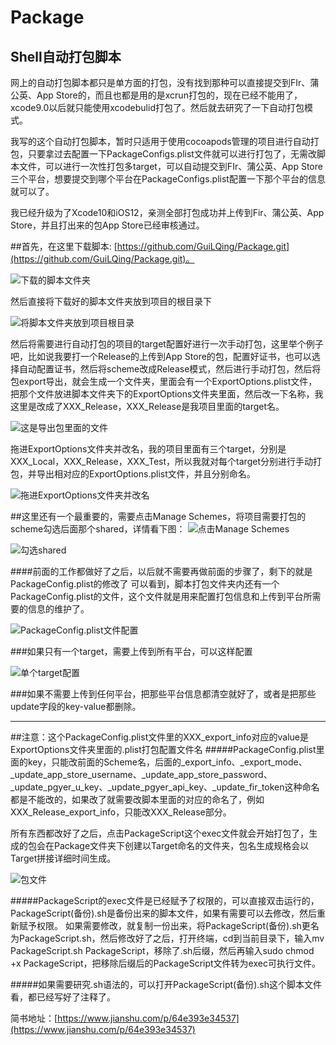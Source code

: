 # Package
## Shell自动打包脚本

网上的自动打包脚本都只是单方面的打包，没有找到那种可以直接提交到FIr、蒲公英、App Store的，而且也都是用的是xcrun打包的，现在已经不能用了，xcode9.0以后就只能使用xcodebulid打包了。然后就去研究了一下自动打包模式。

我写的这个自动打包脚本，暂时只适用于使用cocoapods管理的项目进行自动打包，只要拿过去配置一下PackageConfigs.plist文件就可以进行打包了，无需改脚本文件，可以进行一次性打包多target，可以自动提交到FIr、蒲公英、App Store三个平台，想要提交到哪个平台在PackageConfigs.plist配置一下那个平台的信息就可以了。

我已经升级为了Xcode10和iOS12，亲测全部打包成功并上传到Fir、蒲公英、App Store，并且打出来的包App Store已经审核通过。

##首先，在这里下载脚本:  [https://github.com/GuiLQing/Package.git](https://github.com/GuiLQing/Package.git)。

![下载的脚本文件夹](https://upload-images.jianshu.io/upload_images/3103049-81571e159c8df791.png?imageMogr2/auto-orient/strip%7CimageView2/2/w/1240)

然后直接将下载好的脚本文件夹放到项目的根目录下

![将脚本文件夹放到项目根目录](https://upload-images.jianshu.io/upload_images/3103049-01d58e2e5e652e9b.png?imageMogr2/auto-orient/strip%7CimageView2/2/w/1240)

然后将需要进行自动打包的项目的target配置好进行一次手动打包，这里举个例子吧，比如说我要打一个Release的上传到App Store的包，配置好证书，也可以选择自动配置证书，然后将scheme改成Release模式，然后进行手动打包，然后将包export导出，就会生成一个文件夹，里面会有一个ExportOptions.plist文件，把那个文件放进脚本文件夹下的ExportOptions文件夹里面，然后改一下名称，我这里是改成了XXX_Release，XXX_Release是我项目里面的target名。

![这是导出包里面的文件](https://upload-images.jianshu.io/upload_images/3103049-fbe6d4e550cedbda.png?imageMogr2/auto-orient/strip%7CimageView2/2/w/1240)

拖进ExportOptions文件夹并改名，我的项目里面有三个target，分别是XXX_Local，XXX_Release，XXX_Test，所以我就对每个target分别进行手动打包，并导出相对应的ExportOptions.plist文件，并且分别命名。

![拖进ExportOptions文件夹并改名](https://upload-images.jianshu.io/upload_images/3103049-cba6aa34cbe8d0bb.png?imageMogr2/auto-orient/strip%7CimageView2/2/w/1240)

##这里还有一个最重要的，需要点击Manage Schemes，将项目需要打包的scheme勾选后面那个shared，详情看下图：
![点击Manage Schemes](https://upload-images.jianshu.io/upload_images/3103049-8b52a6b85207049a.png?imageMogr2/auto-orient/strip%7CimageView2/2/w/1240)

![勾选shared](https://upload-images.jianshu.io/upload_images/3103049-3e2f9c6c3e47ef51.png?imageMogr2/auto-orient/strip%7CimageView2/2/w/1240)

####前面的工作都做好了之后，以后就不需要再做前面的步骤了，剩下的就是PackageConfig.plist的修改了
可以看到，脚本打包文件夹内还有一个PackageConfig.plist的文件，这个文件就是用来配置打包信息和上传到平台所需要的信息的维护了。

![PackageConfig.plist文件配置](https://upload-images.jianshu.io/upload_images/3103049-87aa8aea74359d63.png?imageMogr2/auto-orient/strip%7CimageView2/2/w/1240)

###如果只有一个target，需要上传到所有平台，可以这样配置

![单个target配置](https://upload-images.jianshu.io/upload_images/3103049-a8b00fc1765631f2.png?imageMogr2/auto-orient/strip%7CimageView2/2/w/1240)

###如果不需要上传到任何平台，把那些平台信息都清空就好了，或者是把那些update字段的key-value都删除。

---

##注意：这个PackageConfig.plist文件里的XXX_export_info对应的value是ExportOptions文件夹里面的.plist打包配置文件名
#####PackageConfig.plist里面的key，只能改前面的Scheme名，后面的_export_info、_export_mode、_update_app_store_username、_update_app_store_password、_update_pgyer_u_key、_update_pgyer_api_key、_update_fir_token这种命名都是不能改的，如果改了就需要改脚本里面的对应的命名了，例如XXX_Release_export_info，只能改XXX_Release部分。

所有东西都改好了之后，点击PackageScript这个exec文件就会开始打包了，生成的包会在Package文件夹下创建以Target命名的文件夹，包名生成规格会以Target拼接详细时间生成。

![包文件](https://upload-images.jianshu.io/upload_images/3103049-9752a2ecdc13d5d3.png?imageMogr2/auto-orient/strip%7CimageView2/2/w/1240)

#####PackageScript的exec文件是已经赋予了权限的，可以直接双击运行的，PackageScript(备份).sh是备份出来的脚本文件，如果有需要可以去修改，然后重新赋予权限。
如果需要修改，就复制一份出来，将PackageScript(备份).sh更名为PackageScript.sh，然后修改好了之后，打开终端，cd到当前目录下，输入mv PackageScript.sh PackageScript，移除了.sh后缀，然后再输入sudo chmod +x PackageScript，把移除后缀后的PackageScript文件转为exec可执行文件。

#####如果需要研究.sh语法的，可以打开PackageScript(备份).sh这个脚本文件看，都已经写好了注释了。

简书地址：[https://www.jianshu.com/p/64e393e34537](https://www.jianshu.com/p/64e393e34537)
